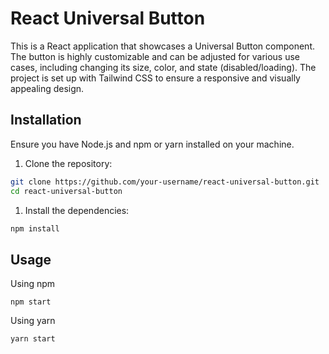 # React Universal Button

This is a React application that showcases a Universal Button component. The button is highly customizable and can be adjusted for various use cases, including changing its size, color, and state (disabled/loading). The project is set up with Tailwind CSS to ensure a responsive and visually appealing design.

## Installation

Ensure you have Node.js and npm or yarn installed on your machine.

1. Clone the repository:

```bash
git clone https://github.com/your-username/react-universal-button.git
cd react-universal-button
```

1. Install the dependencies:
```bash
npm install
```
## Usage
Using npm

```
npm start
```
Using yarn
```
yarn start
